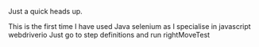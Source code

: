 Just a quick heads up.

This is the first time I have used Java selenium as I specialise in javascript webdriverio
Just go to step definitions and run rightMoveTest